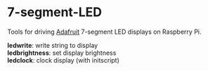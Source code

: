 # 7-segment-LED

Tools for driving <a href="http://www.adafruit.com">Adafruit</a> 7-segment LED displays on Raspberry Pi.

<b>ledwrite</b>: write string to display<br>
<b>ledbrightness</b>: set display brightness<br>
<b>ledclock</b>: clock display (with initscript)<br>

